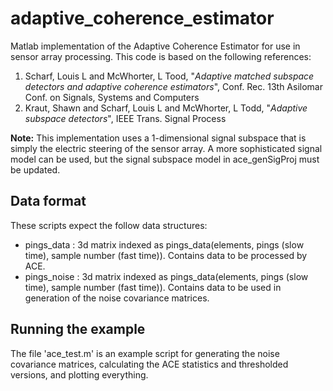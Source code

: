 # adaptive_coherence_estimator
Matlab implementation of the Adaptive Coherence Estimator for use in sensor array processing.  This code is based on the following references:

1. Scharf, Louis L and McWhorter, L Tood, "*Adaptive matched subspace detectors and adaptive coherence estimators*", Conf. Rec. 13th Asilomar Conf. on Signals, Systems and Computers
1. Kraut, Shawn and Scharf, Louis L and McWhorter, L Todd, "*Adaptive subspace detectors*", IEEE Trans. Signal Process

**Note:** This implementation uses a 1-dimensional signal subspace that is simply the electric steering of the sensor array.  A more sophisticated signal model can be used, but the signal subspace model in ace_genSigProj must be updated.

## Data format
These scripts expect the follow data structures:
* pings_data : 3d matrix indexed as pings_data(elements, pings (slow time), sample number (fast time)). Contains data to be processed by ACE.
* pings_noise : 3d matrix indexed as pings_data(elements, pings (slow time), sample number (fast time)). Contains data to be used in generation of the noise covariance matrices.

## Running the example
The file 'ace_test.m' is an example script for generating the noise covariance matrices, calculating the ACE statistics and thresholded versions, and plotting everything.
